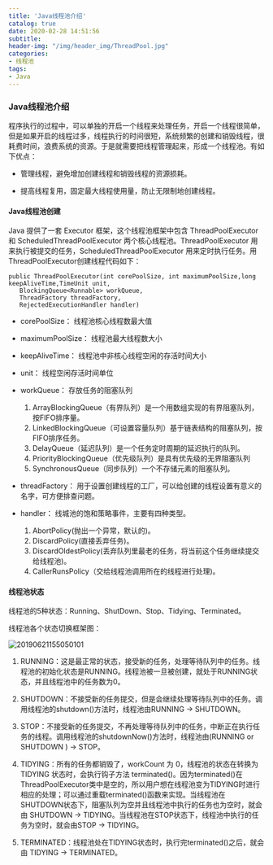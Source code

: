 ```yaml
---
title: 'Java线程池介绍'
catalog: true
date: 2020-02-28 14:51:56
subtitle:
header-img: "/img/header_img/ThreadPool.jpg"
categories:
- 线程池
tags:
- Java
---
```


### Java线程池介绍

程序执行的过程中，可以单独的开启一个线程来处理任务，开启一个线程很简单，但是如果开启的线程过多，线程执行的时间很短，系统频繁的创建和销毁线程，很耗费时间，浪费系统的资源。于是就需要把线程管理起来，形成一个线程池。有如下优点：

* 管理线程，避免增加创建线程和销毁线程的资源损耗。

* 提高线程复用，固定最大线程使用量，防止无限制地创建线程。

#### Java线程池创建

Java 提供了一套 Executor 框架，这个线程池框架中包含 ThreadPoolExecutor 和            ScheduledThreadPoolExecutor 两个核心线程池。ThreadPoolExecutor 用来执行被提交的任务，ScheduledThreadPoolExecutor 用来定时执行任务。用ThreadPoolExecutor创建线程代码如下：

```
public ThreadPoolExecutor(int corePoolSize, int maximumPoolSize,long keepAliveTime,TimeUnit unit,
   BlockingQueue<Runnable> workQueue,
   ThreadFactory threadFactory,
   RejectedExecutionHandler handler) 
```

* corePoolSize： 线程池核心线程数最大值

* maximumPoolSize： 线程池最大线程数大小

* keepAliveTime： 线程池中非核心线程空闲的存活时间大小

* unit： 线程空闲存活时间单位

* workQueue： 存放任务的阻塞队列

    1. ArrayBlockingQueue（有界队列）是一个用数组实现的有界阻塞队列，按FIFO排序量。
    2. LinkedBlockingQueue（可设置容量队列）基于链表结构的阻塞队列，按FIFO排序任务。
    3. DelayQueue（延迟队列）是一个任务定时周期的延迟执行的队列。
    4. PriorityBlockingQueue（优先级队列）是具有优先级的无界阻塞队列
    5. SynchronousQueue（同步队列）一个不存储元素的阻塞队列。


* threadFactory： 用于设置创建线程的工厂，可以给创建的线程设置有意义的名字，可方便排查问题。

* handler： 线城池的饱和策略事件，主要有四种类型。

    1. AbortPolicy(抛出一个异常，默认的)。
    2. DiscardPolicy(直接丢弃任务)。
    3. DiscardOldestPolicy(丢弃队列里最老的任务，将当前这个任务继续提交给线程池)。
    4. CallerRunsPolicy（交给线程池调用所在的线程进行处理)。

#### 线程池状态

线程池的5种状态：Running、ShutDown、Stop、Tidying、Terminated。

线程池各个状态切换框架图：

![20190621155050101](20190621155050101.jpg)


1. RUNNING：这是最正常的状态，接受新的任务，处理等待队列中的任务。线程池的初始化状态是RUNNING。线程池被一旦被创建，就处于RUNNING状态，并且线程池中的任务数为0。

2. SHUTDOWN：不接受新的任务提交，但是会继续处理等待队列中的任务。调用线程池的shutdown()方法时，线程池由RUNNING -> SHUTDOWN。

3. STOP：不接受新的任务提交，不再处理等待队列中的任务，中断正在执行任务的线程。调用线程池的shutdownNow()方法时，线程池由(RUNNING or SHUTDOWN ) -> STOP。

4. TIDYING：所有的任务都销毁了，workCount 为 0，线程池的状态在转换为 TIDYING 状态时，会执行钩子方法 terminated()。因为terminated()在ThreadPoolExecutor类中是空的，所以用户想在线程池变为TIDYING时进行相应的处理；可以通过重载terminated()函数来实现。当线程池在SHUTDOWN状态下，阻塞队列为空并且线程池中执行的任务也为空时，就会由 SHUTDOWN -> TIDYING。当线程池在STOP状态下，线程池中执行的任务为空时，就会由STOP -> TIDYING。

5. TERMINATED：线程池处在TIDYING状态时，执行完terminated()之后，就会由 TIDYING -> TERMINATED。
